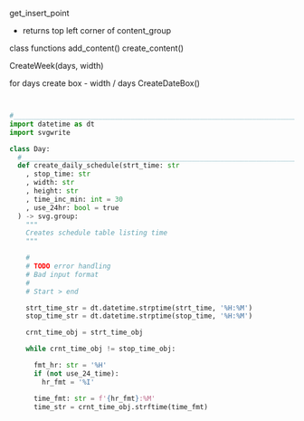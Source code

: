 
get_insert_point

- returns top left corner of content_group

class functions
  add_content()
  create_content()

CreateWeek(days, width)

  for days
    create box - width / days
CreateDateBox()

```py


#_______________________________________________________________________
import datetime as dt
import svgwrite

class Day:
  #_____________________________________________________________________
  def create_daily_schedule(strt_time: str
    , stop_time: str
    , width: str
    , height: str
    , time_inc_min: int = 30
    , use_24hr: bool = true
  ) -> svg.group:
    """
    Creates schedule table listing time
    """

    #
    # TODO error handling
    # Bad input format
    #
    # Start > end

    strt_time_str = dt.datetime.strptime(strt_time, '%H:%M')
    stop_time_str = dt.datetime.strptime(stop_time, '%H:%M')

    crnt_time_obj = strt_time_obj

    while crnt_time_obj != stop_time_obj:

      fmt_hr: str = '%H'
      if (not use_24_time):
        hr_fmt = '%I'

      time_fmt: str = f'{hr_fmt}:%M'
      time_str = crnt_time_obj.strftime(time_fmt)




```
